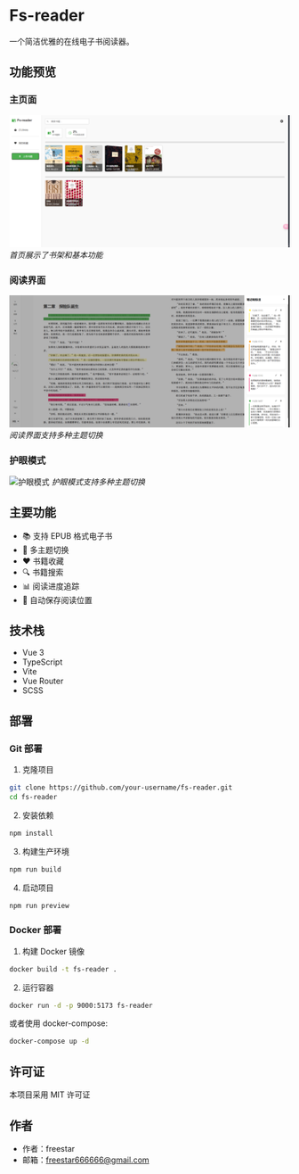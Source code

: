 # Fs-reader

一个简洁优雅的在线电子书阅读器。

## 功能预览

### 主页面
![首页](./screenshots/home.png)
*首页展示了书架和基本功能*

### 阅读界面
![阅读界面](./screenshots/reader.png)
*阅读界面支持多种主题切换*

### 护眼模式
![护眼模式](./screenshots/reader-green.png)
*护眼模式支持多种主题切换*


## 主要功能

- 📚 支持 EPUB 格式电子书
- 🎨 多主题切换
- ❤️ 书籍收藏
- 🔍 书籍搜索
- 📊 阅读进度追踪
- 💾 自动保存阅读位置

## 技术栈

- Vue 3
- TypeScript
- Vite
- Vue Router
- SCSS

## 部署

### Git 部署

1. 克隆项目
```bash
git clone https://github.com/your-username/fs-reader.git
cd fs-reader
```

2. 安装依赖
```bash
npm install
```

3. 构建生产环境
```bash
npm run build
```

4. 启动项目
```bash
npm run preview
```

### Docker 部署

1. 构建 Docker 镜像
```bash
docker build -t fs-reader .
```

2. 运行容器
```bash
docker run -d -p 9000:5173 fs-reader
```

或者使用 docker-compose:

```bash
docker-compose up -d
```



## 许可证

本项目采用 MIT 许可证



## 作者

- 作者：freestar
- 邮箱：freestar666666@gmail.com